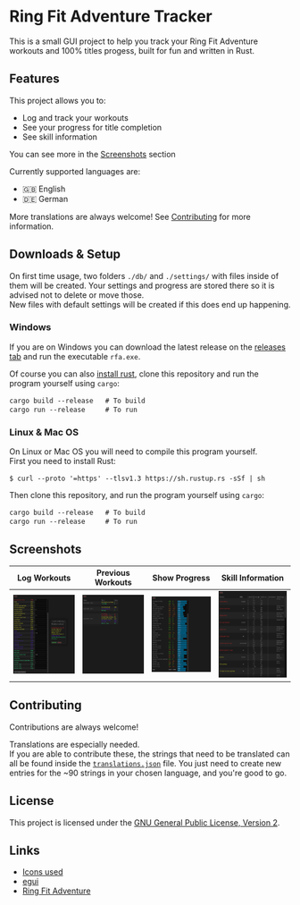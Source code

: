 # Ring Fit Adventure Tracker

This is a small GUI project to help you track your Ring Fit Adventure workouts and 100% titles progess, built for fun and written in Rust.  

## Features

This project allows you to:

- Log and track your workouts
- See your progress for title completion
- See skill information

You can see more in the [Screenshots](#screenshots) section

Currently supported languages are:

- 🇬🇧 English
- 🇩🇪 German

More translations are always welcome! See [Contributing](#contributing) for more information.

## Downloads & Setup

On first time usage, two folders `./db/` and `./settings/` with files inside of them will be created. Your settings and progress are stored there so it is advised not to delete or move those.  
New files with default settings will be created if this does end up happening.

### Windows

If you are on Windows you can download the latest release on the [releases tab](https://github.com/atomflunder/ring-fit-adventure-tracker/releases) and run the executable `rfa.exe`.

Of course you can also [install rust](https://www.rust-lang.org/tools/install), clone this repository and run the program yourself using `cargo`:

```
cargo build --release   # To build
cargo run --release     # To run
```

### Linux & Mac OS

On Linux or Mac OS you will need to compile this program yourself.  
First you need to install Rust:

```
$ curl --proto '=https' --tlsv1.3 https://sh.rustup.rs -sSf | sh
```

Then clone this repository, and run the program yourself using `cargo`:

```
cargo build --release   # To build
cargo run --release     # To run
```

## Screenshots

| Log Workouts | Previous Workouts | Show Progress | Skill Information |
|---|---|---|---|
|![](./screenshots/log_workout.png)|![](./screenshots/show_previous.png)|![](./screenshots/show_progress.png)|![](./screenshots/skill_info.png)|

## Contributing

Contributions are always welcome!

Translations are especially needed.  
If you are able to contribute these, the strings that need to be translated can all be found inside the [`translations.json`](./assets/translations.json) file. You just need to create new entries for the ~90 strings in your chosen language, and you're good to go.

## License

This project is licensed under the [GNU General Public License, Version 2](./LICENSE).

## Links

- [Icons used](https://github.com/hmsk/ring-fit-adventure-icons)
- [egui](https://github.com/emilk/egui)
- [Ring Fit Adventure](https://www.nintendo.com/store/products/ring-fit-adventure-switch/)